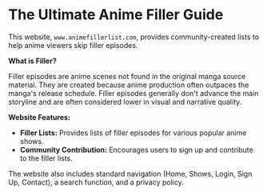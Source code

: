 # The Ultimate Anime Filler Guide

This website, `www.animefillerlist.com`, provides community-created lists to help anime viewers skip filler episodes.

**What is Filler?**

Filler episodes are anime scenes not found in the original manga source material.  They are created because anime production often outpaces the manga's release schedule.  Filler episodes generally don't advance the main storyline and are often considered lower in visual and narrative quality.

**Website Features:**

* **Filler Lists:**  Provides lists of filler episodes for various popular anime shows.
* **Community Contribution:** Encourages users to sign up and contribute to the filler lists.


The website also includes standard navigation (Home, Shows, Login, Sign Up, Contact), a search function, and a privacy policy.

